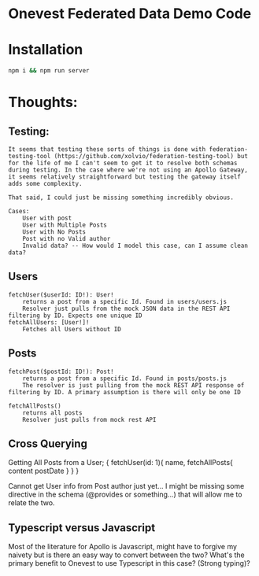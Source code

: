# Onevest Federated Data Demo Code

# Installation

```sh
npm i && npm run server
```

# Thoughts:

## Testing:
    It seems that testing these sorts of things is done with federation-testing-tool (https://github.com/xolvio/federation-testing-tool) but for the life of me I can't seem to get it to resolve both schemas during testing. In the case where we're not using an Apollo Gateway, it seems relatively straightforward but testing the gateway itself adds some complexity.

    That said, I could just be missing something incredibly obvious.

    Cases:
        User with post
        User with Multiple Posts
        User with No Posts
        Post with no Valid author
        Invalid data? -- How would I model this case, can I assume clean data?


## Users
    fetchUser($userId: ID!): User!
        returns a post from a specific Id. Found in users/users.js
        Resolver just pulls from the mock JSON data in the REST API filtering by ID. Expects one unique ID
    fetchAllUsers: [User!]!
        Fetches all Users without ID

## Posts

    fetchPost($postId: ID!): Post!
        returns a post from a specific Id. Found in posts/posts.js
        The resolver is just pulling from the mock REST API response of filtering by ID. A primary assumption is there will only be one ID

    fetchAllPosts()
        returns all posts
        Resolver just pulls from mock rest API


## Cross Querying

Getting All Posts from a User; 
{
	fetchUser(id: 1){
    name,
    fetchAllPosts{
      content
      postDate
    }
  }
}

Cannot get User info from Post author just yet... I might be missing some directive in the schema (@provides or something...) that will allow me to relate the two.


## Typescript versus Javascript
Most of the literature for Apollo is Javascript, might have to forgive my naivety but is there an easy way to convert between the two? What's the primary benefit to Onevest to use Typescript in this case? (Strong typing)?